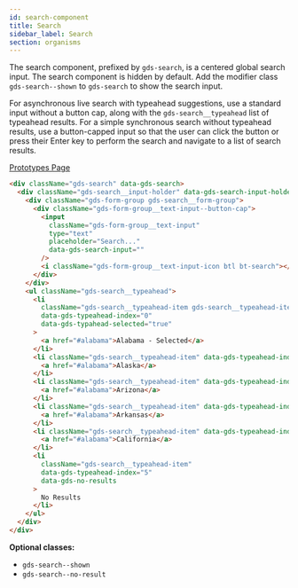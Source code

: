 ```yaml
---
id: search-component
title: Search
sidebar_label: Search
section: organisms
---
```


The search component, prefixed by `gds-search`, is a centered global search input. The search component is hidden by default. Add the modifier class `gds-search--shown` to `gds-search` to show the search input.

For asynchronous live search with typeahead suggestions, use a standard input without a button cap, along with the `gds-search__typeahead` list of typeahead results. For a simple synchronous search without typeahead results, use a button-capped input so that the user can click the button or press their Enter key to perform the search and navigate to a list of search results.

<p style="margin-bottom: 0.8em">
    <a href="https://ds.gumgum.com/stable/index.html#gds-search" target="_blank">Prototypes Page</a>
</p>

```html
<div className="gds-search" data-gds-search>
  <div className="gds-search__input-holder" data-gds-search-input-holder>
    <div className="gds-form-group gds-search__form-group">
      <div className="gds-form-group__text-input--button-cap">
        <input
          className="gds-form-group__text-input"
          type="text"
          placeholder="Search..."
          data-gds-search-input=""
        />
        <i className="gds-form-group__text-input-icon btl bt-search"></i>
      </div>
    </div>
    <ul className="gds-search__typeahead">
      <li
        className="gds-search__typeahead-item gds-search__typeahead-item--selected"
        data-gds-typeahead-index="0"
        data-gds-typahead-selected="true"
      >
        <a href="#alabama">Alabama - Selected</a>
      </li>
      <li className="gds-search__typeahead-item" data-gds-typeahead-index="1">
        <a href="#alabama">Alaska</a>
      </li>
      <li className="gds-search__typeahead-item" data-gds-typeahead-index="2">
        <a href="#alabama">Arizona</a>
      </li>
      <li className="gds-search__typeahead-item" data-gds-typeahead-index="3">
        <a href="#alabama">Arkansas</a>
      </li>
      <li className="gds-search__typeahead-item" data-gds-typeahead-index="4">
        <a href="#alabama">California</a>
      </li>
      <li
        className="gds-search__typeahead-item"
        data-gds-typeahead-index="5"
        data-gds-no-results
      >
        No Results
      </li>
    </ul>
  </div>
</div>
```

**Optional classes:**

- `gds-search--shown`
- `gds-search--no-result`
